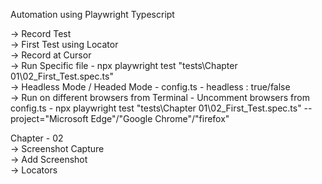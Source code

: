 Automation using Playwright Typescript

-> Record Test <br/> 
-> First Test using Locator <br/> 
-> Record at Cursor <br/>
-> Run Specific file - npx playwright test "tests\\Chapter 01\\02_First_Test.spec.ts" <br/>
-> Headless Mode / Headed Mode - config.ts - headless : true/false <br/>
-> Run on different browsers from Terminal - Uncomment browsers from config.ts - npx playwright test "tests\\Chapter 01\\02_First_Test.spec.ts" --project="Microsoft Edge"/"Google Chrome"/"firefox" <br/>

Chapter - 02 <br/>
-> Screenshot Capture  <br/>
-> Add Screenshot <br/>
-> Locators <br/>
